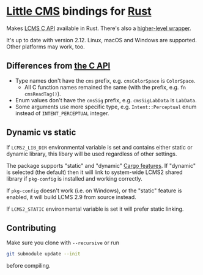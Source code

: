 # [Little CMS](http://www.littlecms.com) bindings for [Rust](https://www.rust-lang.org/)

Makes [LCMS C API](https://github.com/mm2/Little-CMS) available in Rust. There's also a [higher-level wrapper](https://github.com/kornelski/rust-lcms2).

It's up to date with version 2.12. Linux, macOS and Windows are supported. Other platforms may work, too.

## Differences from [the C API](https://kornelski.github.io/rust-lcms2-sys/)

 * Type names don't have the `cms` prefix, e.g. `cmsColorSpace` is `ColorSpace`.
     * All C function names remained the same (with the prefix, e.g. `fn cmsReadTag()`).
 * Enum values don't have the `cmsSig` prefix, e.g. `cmsSigLabData` is `LabData`.
 * Some arguments use more specific type, e.g. `Intent::Perceptual` enum instead of `INTENT_PERCEPTUAL` integer.

## Dynamic vs static

If `LCMS2_LIB_DIR` environmental variable is set and contains either static or dynamic library, this libary will be used regardless of other settings.

The package supports "static" and "dynamic" [Cargo features](http://doc.crates.io/manifest.html#usage-in-end-products). If "dynamic" is selected (the default) then it will link to system-wide LCMS2 shared library if `pkg-config` is installed and working correctly.

If `pkg-config` doesn't work (i.e. on Windows), or the "static" feature is enabled, it will build LCMS 2.9 from source instead.

If `LCMS2_STATIC` environmental variable is set it will prefer static linking.

## Contributing

Make sure you clone with `--recursive` or run

```sh
git submodule update --init
```

before compiling.
